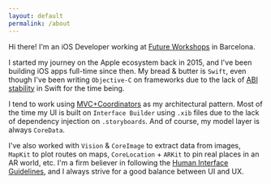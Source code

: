 ```yaml
---
layout: default
permalink: /about
---
```


Hi there! I'm an iOS Developer working at [Future Workshops](https://www.futureworkshops.com) in Barcelona.

I started my journey on the Apple ecosystem back in 2015, and I've been building iOS apps full-time since then. My bread & butter is `Swift`, even though I've been writing `Objective-C` on frameworks due to the lack of [ABI stability](https://swift.org/abi-stability) in Swift for the time being.

I tend to work using [MVC+Coordinators](http://khanlou.com/2015/01/the-coordinator/) as my architectural pattern. Most of the time my UI is built on `Interface Builder` using `.xib` files due to the lack of dependency injection on `.storyboards`. And of course, my model layer is always `CoreData`.

I've also worked with `Vision` & `CoreImage` to extract data from images, `MapKit` to plot routes on maps, `CoreLocation` + `ARKit` to pin real places in an AR world, etc. I'm a firm believer in following the [Human Interface Guidelines](https://developer.apple.com/design/human-interface-guidelines/ios/overview/themes/), and I always strive for a good balance between UI and UX.
